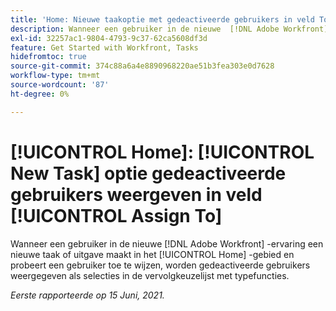 ```yaml
---
title: 'Home: Nieuwe taakoptie met gedeactiveerde gebruikers in veld Toewijzen aan'
description: Wanneer een gebruiker in de nieuwe  [!DNL Adobe Workfront]  ervaring tot een nieuwe taak of een kwestie in het gebied van het Huis leidt en zij proberen om een gebruiker toe te wijzen, verschijnen de gedeactiveerde gebruikers als selecties in de [!UICONTROL typeahead] drop-down lijst.
exl-id: 32257ac1-9804-4793-9c37-62ca5608df3d
feature: Get Started with Workfront, Tasks
hidefromtoc: true
source-git-commit: 374c88a6a4e8890968220ae51b3fea303e0d7628
workflow-type: tm+mt
source-wordcount: '87'
ht-degree: 0%

---
```


# [!UICONTROL Home]: [!UICONTROL New Task] optie gedeactiveerde gebruikers weergeven in veld [!UICONTROL Assign To]

<!--Valid issue, won't fix-->

Wanneer een gebruiker in de nieuwe [!DNL Adobe Workfront] -ervaring een nieuwe taak of uitgave maakt in het [!UICONTROL Home] -gebied en probeert een gebruiker toe te wijzen, worden gedeactiveerde gebruikers weergegeven als selecties in de vervolgkeuzelijst met typefuncties.

_Eerste rapporteerde op 15 Juni, 2021._
